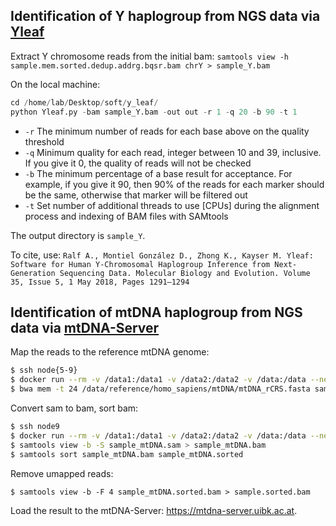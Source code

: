 ## Identification of Y haplogroup from NGS data via [Yleaf](https://cluster15.erasmusmc.nl/fmb/Yleaf_v2/index.html?lang=en)
Extract Y chromosome reads from the initial bam:
```samtools view -h sample.mem.sorted.dedup.addrg.bqsr.bam chrY > sample_Y.bam```

On the local machine:
```python
cd /home/lab/Desktop/soft/y_leaf/
python Yleaf.py -bam sample_Y.bam -out out -r 1 -q 20 -b 90 -t 1
```
- `-r` The minimum number of reads for each base above on the quality threshold
- `-q` Minimum quality for each read, integer between 10 and 39, inclusive. If you give it 0, the quality of reads will not be checked
- `-b` The minimum percentage of a base result for acceptance. For example, if you give it 90, then 90% of the reads for each marker should be the same, otherwise that marker will be filtered out
- `-t` Set number of additional threads to use [CPUs] during the alignment process and indexing of BAM files with SAMtools

The output directory is `sample_Y`.

To cite, use:
```Ralf A., Montiel González D., Zhong K., Kayser M. Yleaf: Software for Human Y-Chromosomal Haplogroup Inference from Next-Generation Sequencing Data. Molecular Biology and Evolution. Volume 35, Issue 5, 1 May 2018, Pages 1291–1294```

## Identification of mtDNA haplogroup from NGS data via [mtDNA-Server](https://mtdna-server.uibk.ac.at/index.html)
Map the reads to the reference mtDNA genome:
```bash
$ ssh node{5-9}
$ docker run --rm -v /data1:/data1 -v /data2:/data2 -v /data:/data --net=host -it biocontainers/bwa:v0.7.15_cv2 bash
$ bwa mem -t 24 /data/reference/homo_sapiens/mtDNA/mtDNA_rCRS.fasta sample_R1.fastq.gz sample_R2.fastq.gz > sample_mtDNA.sam
```
Convert sam to bam, sort bam:
```bash
$ ssh node9
$ docker run --rm -v /data1:/data1 -v /data2:/data2 -v /data:/data --net=host -it broadinstitute/gatk:latest bash
$ samtools view -b -S sample_mtDNA.sam > sample_mtDNA.bam
$ samtools sort sample_mtDNA.bam sample_mtDNA.sorted
```
Remove umapped reads:
```
$ samtools view -b -F 4 sample_mtDNA.sorted.bam > sample.sorted.bam
```
Load the result to the mtDNA-Server: https://mtdna-server.uibk.ac.at.
